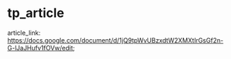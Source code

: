 # tp_article

article_link: 
https://docs.google.com/document/d/1jQ9tpWvUBzxdtW2XMXtIrGsGf2n-G-lJaJHufv1fOVw/edit;